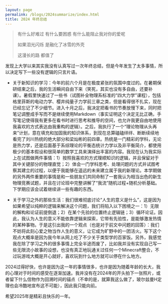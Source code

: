 ```yaml
---
layout: page
permalink: /blogs/2024summarize/index.html
title: 2024 年终总结
---
```



> 有什么好难过 有什么要困惑 有什么能阻止我对你的爱呢
> 
> 如果泪光闪烁 是融化了冰雪的外壳
> 
> 这漫长的路 都值了

发现上大学以来其实我没有认真写过一次年终总结，但是今年发生了太多事情，所以决定写下一些没有逻辑的只言片语。

- 关于新知识的学习：今年的前六个月是在极度紧张的氛围中度过的。在暑期保研结束之后，我的生活瞬间自由下来（笑死，其实也没有多自由，还要补课）。暑假里快速过了一些书（试图补全物理系标准的“四大力学”课程），包括格里菲斯的电动力学、樱井纯量子力学前三章之类，但是看得很不扎实，现在已经忘记了不少细节。进入十月之后，我决定把看书的节奏放慢下来，同时把笔记调整成手写而不是继续使用Markdown（事实证明这个决定无比正确，手写笔记使得我有更多在看书时进行思考和推导的空间，也允许我更自由地使用我喜欢的方式表达由我重构的逻辑）。之后，我执行了一个“理论物理从头再来”计划，意在填充和加固我的知识体系，到现在总算磕磕绊绊、断断续续地看完了刘川热统的绝大部分和梁灿彬的前四章。热统是一门精彩的学科，无论是热力学，还是后面基于系综理论的平衡态统计力学以及非平衡简介，都使用极少的基本假设和很简单的数学工具来演绎出丰富的内容。我现在认为我实际上在试图做两件事情：1）按照我喜欢的方式理顺知识的逻辑，并且保留对于其中关键部分的物理直觉；2）体会一门学科思考、处理问题的方式并试图考察其建立的过程，以便于我能够在遥远的未来建立属于我的新理论。本学期做的另外两件重要的事情是和一些朋友们共同命制了一套我认为相当出色的新生物理竞赛试题，并且在讨论班中完整讲解了“我流”随机过程+随机分析基础。下学期应该会试着继续讲一些有趣的东西。

- 关于学习之外的那些生活：我们很难彻底讨论“人生的意义是什么”，这是因为如果希望以纯粹的逻辑来解决这个问题，我们将陷入以下困境之一：1）无限的解构和论证前提倒退；2）在某个先验的位置终止逻辑链；3）循环论证。因此，我认为人生的意义不能依靠逻辑来探索，它带有先验性，是能够激发热情的某种事物。于是这引出我的一个观点（也是对于前文中问题的回答）：我们不妨将此刻心爱之物当作人生的意义，让它成为旷野中的一团活火。写下这个观点大概率是因为我今年从网上吃了不少关于类型学的百家饭。另外，我感觉我在除了学习之外的很多事情上完全半途而废了，比如我并没有实现自己写一些无限流小故事的设想，也没有真正地玩通关过任何一个Minecraft整合，不过玩游戏大概是开心就好，喜欢玩到什么地方就可以停在什么地方。


2024过得好快，也许是因为这一年的事情很多，也许是因为随着年龄的长大，我的心理对于时间的感受在逐渐加速。我并没有在2024年的开头拍下一张照片，或者留下什么信物作为回溯时间的锚点（不幸的是，就算我这么做了，玻尔兹曼H定理也会冷酷地宣布这不可能），因此我只能向前。

希望2025年是精彩且快乐的一年。

